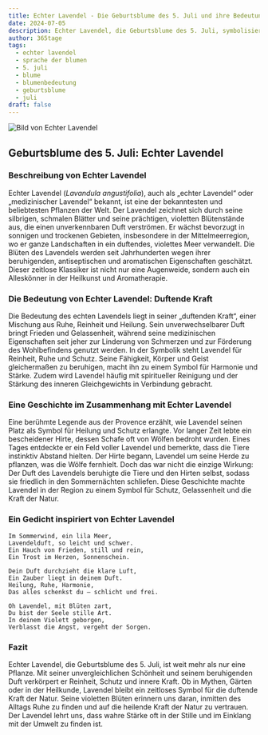 ```yaml
---
title: Echter Lavendel - Die Geburtsblume des 5. Juli und ihre Bedeutung
date: 2024-07-05
description: Echter Lavendel, die Geburtsblume des 5. Juli, symbolisiert Duftende Kraft. Erfahre mehr über ihre Geschichte, Bedeutung und Symbolik in der Sprache der Blumen.
author: 365tage
tags:
  - echter lavendel
  - sprache der blumen
  - 5. juli
  - blume
  - blumenbedeutung
  - geburtsblume
  - juli
draft: false
---
```


![Bild von Echter Lavendel](https://cdn.pixabay.com/photo/2020/07/08/08/06/flowers-5383054_1280.jpg#center)


## Geburtsblume des 5. Juli: Echter Lavendel

### Beschreibung von Echter Lavendel

Echter Lavendel (_Lavandula angustifolia_), auch als „echter Lavendel“ oder „medizinischer Lavendel“ bekannt, ist eine der bekanntesten und beliebtesten Pflanzen der Welt. Der Lavendel zeichnet sich durch seine silbrigen, schmalen Blätter und seine prächtigen, violetten Blütenstände aus, die einen unverkennbaren Duft verströmen. Er wächst bevorzugt in sonnigen und trockenen Gebieten, insbesondere in der Mittelmeerregion, wo er ganze Landschaften in ein duftendes, violettes Meer verwandelt. Die Blüten des Lavendels werden seit Jahrhunderten wegen ihrer beruhigenden, antiseptischen und aromatischen Eigenschaften geschätzt. Dieser zeitlose Klassiker ist nicht nur eine Augenweide, sondern auch ein Alleskönner in der Heilkunst und Aromatherapie.

### Die Bedeutung von Echter Lavendel: Duftende Kraft

Die Bedeutung des echten Lavendels liegt in seiner „duftenden Kraft“, einer Mischung aus Ruhe, Reinheit und Heilung. Sein unverwechselbarer Duft bringt Frieden und Gelassenheit, während seine medizinischen Eigenschaften seit jeher zur Linderung von Schmerzen und zur Förderung des Wohlbefindens genutzt werden. In der Symbolik steht Lavendel für Reinheit, Ruhe und Schutz. Seine Fähigkeit, Körper und Geist gleichermaßen zu beruhigen, macht ihn zu einem Symbol für Harmonie und Stärke. Zudem wird Lavendel häufig mit spiritueller Reinigung und der Stärkung des inneren Gleichgewichts in Verbindung gebracht.

### Eine Geschichte im Zusammenhang mit Echter Lavendel

Eine berühmte Legende aus der Provence erzählt, wie Lavendel seinen Platz als Symbol für Heilung und Schutz erlangte. Vor langer Zeit lebte ein bescheidener Hirte, dessen Schafe oft von Wölfen bedroht wurden. Eines Tages entdeckte er ein Feld voller Lavendel und bemerkte, dass die Tiere instinktiv Abstand hielten. Der Hirte begann, Lavendel um seine Herde zu pflanzen, was die Wölfe fernhielt. Doch das war nicht die einzige Wirkung: Der Duft des Lavendels beruhigte die Tiere und den Hirten selbst, sodass sie friedlich in den Sommernächten schliefen. Diese Geschichte machte Lavendel in der Region zu einem Symbol für Schutz, Gelassenheit und die Kraft der Natur.

### Ein Gedicht inspiriert von Echter Lavendel

```
Im Sommerwind, ein lila Meer,  
Lavendelduft, so leicht und schwer.  
Ein Hauch von Frieden, still und rein,  
Ein Trost im Herzen, Sonnenschein.  

Dein Duft durchzieht die klare Luft,  
Ein Zauber liegt in deinem Duft.  
Heilung, Ruhe, Harmonie,  
Das alles schenkst du – schlicht und frei.  

Oh Lavendel, mit Blüten zart,  
Du bist der Seele stille Art.  
In deinem Violett geborgen,  
Verblasst die Angst, vergeht der Sorgen.  
```

### Fazit

Echter Lavendel, die Geburtsblume des 5. Juli, ist weit mehr als nur eine Pflanze. Mit seiner unvergleichlichen Schönheit und seinem beruhigenden Duft verkörpert er Reinheit, Schutz und innere Kraft. Ob in Mythen, Gärten oder in der Heilkunde, Lavendel bleibt ein zeitloses Symbol für die duftende Kraft der Natur. Seine violetten Blüten erinnern uns daran, inmitten des Alltags Ruhe zu finden und auf die heilende Kraft der Natur zu vertrauen. Der Lavendel lehrt uns, dass wahre Stärke oft in der Stille und im Einklang mit der Umwelt zu finden ist.